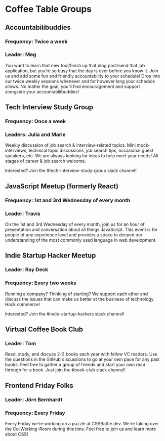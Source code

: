 # Coffee Table Groups

## Accountabilibuddies

### Frequency: Twice a week

### Leader: Meg

You want to learn that new tool/finish up that blog post/send that job application, but you’re so busy that the day is over before you know it. Join us and add some fun and friendly accountability to your schedule! Drop into our twice weekly sessions whenever and for however long your schedule allows. No matter the goal, you’ll find encouragement and support alongside your accountabilibuddies!

## Tech Interview Study Group

### Frequency: Once a week

### Leaders: Julia and Marie

Weekly discussion of job search & interview-related topics. Mini mock-interviews, technical topic discussions, job search tips, occasional guest speakers, etc. We are always looking for ideas to help meet your needs! All stages of career & job search welcome.

Interested? Join the #tech-interview-study-group slack channel!

## JavaScript Meetup (formerly React)

### Frequency: 1st and 3rd Wednesday of every month

### Leader: Travis

On the 1st and 3rd Wednesday of every month, join us for an hour of presentation and conversation about all things JavaScript. This event is for people of any experience level and provides a space to deepen our understanding of the most commonly used language in web development.

## Indie Startup Hacker Meetup

### Leader: Ray Deck

### Frequency: Every two weeks

Running a company? Thinking of starting? We support each other and discuss the issues that can make us better at the business of technology. Hack commerce!

Interested? Join the #indie-startup-hackers slack channel!

## Virtual Coffee Book Club

### Leader: Tom

Read, study, and discuss 2-3 books each year with fellow VC readers. Use the questions in the GitHub discussions to go at your own pace for any past books. Feel free to gather a group of friends and start your own read through for a book. Just join the #book-club slack channel!

## Frontend Friday Folks

### Leader: Jörn Bernhardt

### Frequency: Every Friday

Every Friday we're working on a puzzle at CSSBattle.dev. We're taking over the Co-Working-Room during this time. Feel free to join us and learn more about CSS!
